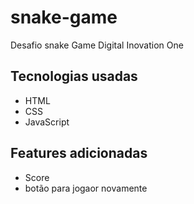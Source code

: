 # snake-game

Desafio snake Game Digital Inovation One

## Tecnologias usadas

- HTML
- CSS
- JavaScript

## Features adicionadas

- Score
- botão para jogaor novamente
